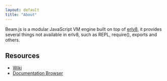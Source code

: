 ```yaml
---
layout: default
title: "About"
---
```


Beam.js is a modular JavaScript VM engine built on top of [erlv8](https://github.com/beamjs/erlv8/wiki), it provides several things not available in erlv8, such as REPL, require(), exports and others.

Resources
---------

* [Wiki](https://github.com/beamjs/beamjs/wiki)
* [Documentation Browser](http://doc.beamjs.org)